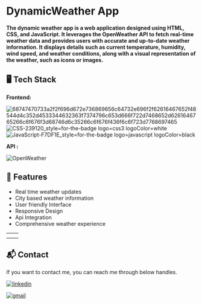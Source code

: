 # DynamicWeather App
 **The dynamic weather app is a web application designed using HTML, CSS, and JavaScript. It leverages the OpenWeather API to fetch real-time weather data and provides users with accurate and up-to-date weather information. It displays details such as current temperature, humidity, wind speed, and weather conditions, along with a visual representation of the weather, such as icons or images.**

 ## 🖥️ Tech Stack
**Frontend:**


![68747470733a2f2f696d672e736869656c64732e696f2f62616467652f48544d4c352d4533344632363f7374796c653d666f722d7468652d6261646765266c6f676f3d68746d6c35266c6f676f436f6c6f723d7768697465](https://github.com/prakhar00007/ChitChat/assets/92537028/e96a2859-e254-4c77-8168-b95a16fa84f0)
![CSS-239120_style=for-the-badge logo=css3 logoColor=white](https://github.com/prakhar00007/ChitChat/assets/92537028/19866a33-ef4f-41d0-80d2-de0c2b58b41a)
![JavaScript-F7DF1E_style=for-the-badge logo=javascript logoColor=black](https://github.com/prakhar00007/ChitChat/assets/92537028/05f22d6e-a47a-4bc1-a6ed-adcb0650cfff)

**API :**

![OpenWeather](https://content.instructables.com/FIW/I48P/KE73SF2R/FIWI48PKE73SF2R.jpg?auto=webp&fit=bounds&frame=1&auto=webp&frame=1&height=300)

## 🚀 Features

- Real time weather updates
- City based weather information
- User friendly Interface
- Responsive Design
- Api Integration
- Comprehensive weather experience

<table>
  <tr>
<td><img src="https://github.com/rahulgorai123/weather/assets/106511080/1c5400cf-facd-425a-9d7a-3dc0110efb29" alt="" /></td>
    <td><img src="https://github.com/rahulgorai123/weather/assets/106511080/8afde10c-e9bd-4b3f-b0e5-5e7b64ce44db" alt="" /></td>
  </tr>
  <tr>
    <td><img src="https://github.com/rahulgorai123/weather/assets/106511080/7f9c205c-e127-4e30-8f95-f916a7db7a02" alt="" /></td>
      <td><img src="https://github.com/rahulgorai123/weather/assets/106511080/8375bc50-661b-4a69-94aa-cdb87aff7af3" alt="" /></td>
  </tr>
</table>

<h2>📬 Contact</h2>

If you want to contact me, you can reach me through below handles.

[![linkedin](https://img.shields.io/badge/LinkedIn-0077B5?style=for-the-badge&logo=linkedin&logoColor=white)](https://www.linkedin.com/in/rahul-kumar-gorai-b9939a238)

[![gmail](https://img.shields.io/badge/Gmail-D14836?style=for-the-badge&logo=gmail&logoColor=white)](mailto:rahulaaditya325@gmail.com)

